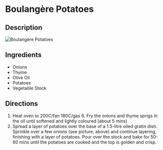 # Boulangère Potatoes

## Description
![Boulangère Potatoes](https://www.themealdb.com/images/media/meals/qywups1511796761.jpg "Boulangère Potatoes")

## Ingredients
- Onions
- Thyme
- Olive Oil
- Potatoes
- Vegetable Stock

## Directions
1. Heat oven to 200C/fan 180C/gas 6. Fry the onions and thyme sprigs in the oil until softened and lightly coloured (about 5 mins)
2. Spread a layer of potatoes over the base of a 1.5-litre oiled gratin dish. Sprinkle over a few onions (see picture, above) and continue layering, finishing with a layer of potatoes. Pour over the stock and bake for 50-60 mins until the potatoes are cooked and the top is golden and crisp.
